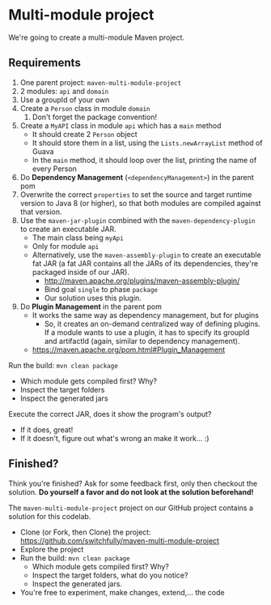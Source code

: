 # Multi-module project

We're going to create a multi-module Maven project.

## Requirements

1. One parent project: `maven-multi-module-project`
2. 2 modules: `api` and `domain`
3. Use a groupId of your own
4. Create a `Person` class in module `domain`
   1. Don't forget the package convention!
5. Create a `MyAPI` class in module `api` which has a `main` method
    - It should create 2 `Person` object
    - It should store them in a list, using the `Lists.newArrayList` method of Guava
    - In the `main` method, it should loop over the list, printing the name of every Person
6. Do **Dependency Management** (`<dependencyManagement>`) in the parent pom
7. Overwrite the correct `properties` to set the source and target runtime version to Java 8 (or higher), so that both modules are compiled against that version. 
8. Use the `maven-jar-plugin` combined with the `maven-dependency-plugin` to create an executable JAR.
    - The main class being `myApi`
    -  Only for module `api`
    - Alternatively, use the `maven-assembly-plugin` to create an executable fat JAR (a fat JAR contains all the JARs of its dependencies, they're packaged inside of our JAR).
        - http://maven.apache.org/plugins/maven-assembly-plugin/
        - Bind goal `single` to phase `package`
        - Our solution uses this plugin.
9. Do **Plugin Management** in the parent pom
    - It works the same way as dependency management, but for plugins
        - So, it creates an on-demand centralized way of defining plugins. 
        If a module wants to use a plugin, it has to specify its groupId and artifactId (again, similar to dependency management).
    - https://maven.apache.org/pom.html#Plugin_Management
    
Run the build: `mvn clean package`
- Which module gets compiled first? Why?
- Inspect the target folders
- Inspect the generated jars

Execute the correct JAR, does it show the program's output?
- If it does, great!
- If it doesn't, figure out what's wrong an make it work... :)

## Finished?

Think you're finished? Ask for some feedback first, only then checkout the solution.
**Do yourself a favor and do not look at the solution beforehand!**
 
The `maven-multi-module-project` project on our GitHub project contains a solution for this codelab.
- Clone (or Fork, then Clone) the project: https://github.com/switchfully/maven-multi-module-project
- Explore the project
- Run the build: `mvn clean package`
    - Which module gets compiled first? Why?
    - Inspect the target folders, what do you notice?
    - Inspect the generated jars.
- You're free to experiment, make changes, extend,... the code
